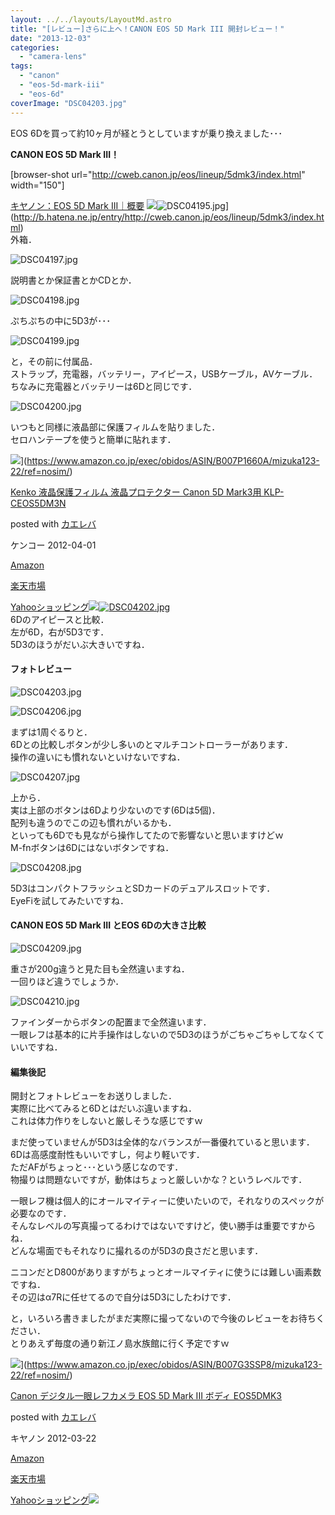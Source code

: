 ```yaml
---
layout: ../../layouts/LayoutMd.astro
title: "[レビュー]さらに上へ！CANON EOS 5D Mark III 開封レビュー！"
date: "2013-12-03"
categories: 
  - "camera-lens"
tags: 
  - "canon"
  - "eos-5d-mark-iii"
  - "eos-6d"
coverImage: "DSC04203.jpg"
---
```


EOS 6Dを買って約10ヶ月が経とうとしていますが乗り換えました･･･

**CANON EOS 5D Mark III！**

\[browser-shot url="http://cweb.canon.jp/eos/lineup/5dmk3/index.html" width="150"\]

[キヤノン：EOS 5D Mark III｜概要](http://cweb.canon.jp/eos/lineup/5dmk3/index.html) ![](/archive/images/DSC04195.jpg)![DSC04195.jpg](/archive/images/11185638245_619885a3c8_b.jpg)](http://b.hatena.ne.jp/entry/http://cweb.canon.jp/eos/lineup/5dmk3/index.html)  
外箱．

![DSC04197.jpg](/archive/images/11185690964_ea651f75e4_b.jpg)
 
説明書とか保証書とかCDとか．

![DSC04198.jpg](/archive/images/11185693884_938516ea0d_b.jpg)
 
ぷちぷちの中に5D3が･･･

![DSC04199.jpg](/archive/images/11185649575_a899f06348_b.jpg)
 
と，その前に付属品．  
ストラップ，充電器，バッテリー，アイピース，USBケーブル，AVケーブル．  
ちなみに充電器とバッテリーは6Dと同じです．

![DSC04200.jpg](/archive/images/11185701424_590e0c19ae_b.jpg)
 
いつもと同様に液晶部に保護フィルムを貼りました．  
セロハンテープを使うと簡単に貼れます．

![](/archive/images/51xJbUiClrL._SL160_.jpg)](https://www.amazon.co.jp/exec/obidos/ASIN/B007P1660A/mizuka123-22/ref=nosim/)

[Kenko 液晶保護フィルム 液晶プロテクター Canon 5D Mark3用 KLP-CEOS5DM3N](https://www.amazon.co.jp/exec/obidos/ASIN/B007P1660A/mizuka123-22/ref=nosim/)

posted with [カエレバ](http://kaereba.com)

ケンコー 2012-04-01

[Amazon](http://www.amazon.co.jp/gp/search?keywords=Canon%20EOS&__mk_ja_JP=%83J%83%5E%83J%83i&tag=mizuka123-22 "アマゾン")

[楽天市場](http://hb.afl.rakuten.co.jp/hgc/032b53ee.4b34c5ee.0f4a541e.f440145e/?pc=http%3A%2F%2Fsearch.rakuten.co.jp%2Fsearch%2Fmall%2FCanon%2520EOS%2F-%2Ff.1-p.1-s.1-sf.0-st.A-v.2%3Fx%3D0%26scid%3Daf_ich_link_urltxt%26m%3Dhttp%3A%2F%2Fm.rakuten.co.jp%2F "楽天市場")

[Yahooショッピング![](/archive/images/DSC04202.jpg)![DSC04202.jpg](/archive/images/11185655675_98422be9cd_b.jpg)](//ck.jp.ap.valuecommerce.com/servlet/referral?sid=3066752&pid=881990642&vc_url=http%3A%2F%2Fshopping.search.yahoo.co.jp%2Fsearch%3FuIv%3Don%26ei%3DUTF-8%26tab_ex%3Dcommerce%26slider%3D0%26va%3DCanon%2520EOS "Yahooショッピング")  
6Dのアイピースと比較．  
左が6D，右が5D3です．  
5D3のほうがだいぶ大きいですね．

#### フォトレビュー

![DSC04203.jpg](/archive/images/11185811213_0202b685c5_b.jpg)

  
![DSC04206.jpg](/archive/images/11185667585_9b4656d25a_b.jpg)
 
  
まずは1周ぐるりと．  
6Dとの比較しボタンが少し多いのとマルチコントローラーがあります．  
操作の違いにも慣れないといけないですね．

![DSC04207.jpg](/archive/images/11185823263_e331717ae9_b.jpg)
 
上から．  
実は上部のボタンは6Dより少ないのです(6Dは5個)．  
配列も違うのでこの辺も慣れがいるかも．  
といっても6Dでも見ながら操作してたので影響ないと思いますけどｗ  
M-fnボタンは6Dにはないボタンですね．

![DSC04208.jpg](/archive/images/11185719684_e91624d0cf_b.jpg)
 
5D3はコンパクトフラッシュとSDカードのデュアルスロットです．  
EyeFiを試してみたいですね．

#### CANON EOS 5D Mark III とEOS 6Dの大きさ比較

![DSC04209.jpg](/archive/images/11185722154_62caba8e33_b.jpg)
 
重さが200g違うと見た目も全然違いますね．  
一回りほど違うでしょうか．

![DSC04210.jpg](/archive/images/11185718696_5be3279180_b.jpg)
 
ファインダーからボタンの配置まで全然違います．  
一眼レフは基本的に片手操作はしないので5D3のほうがごちゃごちゃしてなくていいですね．

#### 編集後記

開封とフォトレビューをお送りしました．  
実際に比べてみると6Dとはだいぶ違いますね．  
これは体力作りをしないと厳しそうな感じですｗ

まだ使っていませんが5D3は全体的なバランスが一番優れていると思います．  
6Dは高感度耐性もいいですし，何より軽いです．  
ただAFがちょっと･･･という感じなのです．  
物撮りは問題ないですが，動体はちょっと厳しいかな？というレベルです．

一眼レフ機は個人的にオールマイティーに使いたいので，それなりのスペックが必要なのです．  
そんなレベルの写真撮ってるわけではないですけど，使い勝手は重要ですからね．  
どんな場面でもそれなりに撮れるのが5D3の良さだと思います．

ニコンだとD800がありますがちょっとオールマイティに使うには難しい画素数ですね．  
その辺はα7Rに任せてるので自分は5D3にしたわけです．

と，いろいろ書きましたがまだ実際に撮ってないので今後のレビューをお待ちください．  
とりあえず毎度の通り新江ノ島水族館に行く予定ですｗ

![](/archive/images/41pReGl7PNL._SL160_.jpg)](https://www.amazon.co.jp/exec/obidos/ASIN/B007G3SSP8/mizuka123-22/ref=nosim/)

[Canon デジタル一眼レフカメラ EOS 5D Mark III ボディ EOS5DMK3](https://www.amazon.co.jp/exec/obidos/ASIN/B007G3SSP8/mizuka123-22/ref=nosim/)

posted with [カエレバ](http://kaereba.com)

キヤノン 2012-03-22

[Amazon](http://www.amazon.co.jp/gp/search?keywords=EOS5DMK3&__mk_ja_JP=%83J%83%5E%83J%83i&tag=mizuka123-22 "アマゾン")

[楽天市場](http://hb.afl.rakuten.co.jp/hgc/032b53ee.4b34c5ee.0f4a541e.f440145e/?pc=http%3A%2F%2Fsearch.rakuten.co.jp%2Fsearch%2Fmall%2FEOS5DMK3%2F-%2Ff.1-p.1-s.1-sf.0-st.A-v.2%3Fx%3D0%26scid%3Daf_ich_link_urltxt%26m%3Dhttp%3A%2F%2Fm.rakuten.co.jp%2F "楽天市場")

[Yahooショッピング![](//ad.jp.ap.valuecommerce.com/servlet/gifbanner?sid=3066752&pid=881990642)](//ck.jp.ap.valuecommerce.com/servlet/referral?sid=3066752&pid=881990642&vc_url=http%3A%2F%2Fshopping.search.yahoo.co.jp%2Fsearch%3FuIv%3Don%26ei%3DUTF-8%26tab_ex%3Dcommerce%26slider%3D0%26va%3DEOS5DMK3 "Yahooショッピング")
